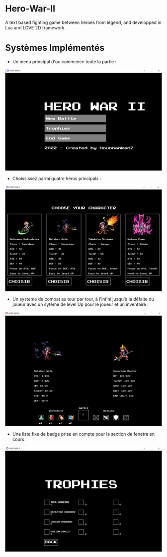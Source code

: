 # Hero-War-II
A text based fighting game between heroes from legend, and developped in Lua and LOVE 2D framework.

# Systèmes Implémentés

+ Un menu principal d'ou commence toute la partie :

![Screenshot](assets/readme_image/menu_principal.PNG)

+ Choississez parmi quatre héros principals :

![Screenshot](assets/readme_image/character_choose.PNG)

+ Un système de combat au tour par tour, à l'infini jusqu'à la défaite du joueur avec un sytème de level Up pour le joueur et un inventaire :

![Screenshot](assets/readme_image/battle.PNG)

+ Une liste fixe de badge prise en compte pour la section de fenetre en cours :

![Screenshot](assets/readme_image/trophy.PNG)
